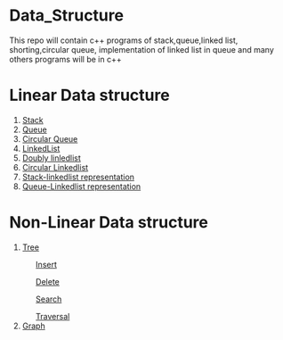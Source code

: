 # Data_Structure
This repo will contain c++ programs of stack,queue,linked list, shorting,circular queue, implementation of linked list in queue and many others programs will be in c++ 
<h1>Linear Data structure </h1>
<ol>
<li><a href="https://github.com/shfaizan/Data_Structure/blob/master/stack.cpp">Stack</a></li>
<li><a href="https://github.com/shfaizan/Data_Structure/blob/master/queue.cpp">Queue</a></li>
 <li><a href="https://github.com/shfaizan/Data_Structure/blob/master/Circular_Queue.cpp">Circular Queue</a></li>
<li><a href="https://github.com/shfaizan/Data_Structure/blob/master/LinkedList.cpp">LinkedList</a></li>
 <li><a href="https://github.com/shfaizan/Data_Structure/blob/master/doubly_linkedlist.cpp">Doubly linledlist</a></li>
 <li><a href="https://github.com/shfaizan/Data_Structure/blob/master/circular_linkedlist.cpp">Circular Linkedlist</a></li>
 <li><a href="https://github.com/shfaizan/Data_Structure/blob/master/linklist%20stack.cpp">Stack-linkedlist representation</a></li> 
 <li><a href="https://github.com/shfaizan/Data_Structure/blob/master/queue%20linkedlist.cpp">Queue-Linkedlist representation</a></li> 
</ol>
<h1>Non-Linear Data structure </h1>
<ol>
 <li><a href="">Tree</a></li>
       <ul><a href="">Insert</a></ul>
       <ul><a href="">Delete</a></ul>
       <ul><a href="">Search</a></ul>
       <ul><a href="">Traversal</a></ul>
 <li><a href="">Graph</a></li>
 </ol>
